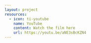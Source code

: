 ```yaml
---
layout: project
resources:
  - icon: ti-youtube
    name: YouTube
    content: Watch the film here
    url: https://youtu.be/aNE3sBcKZN4
---
```

